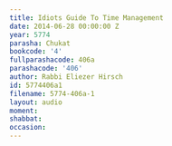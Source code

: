 ```yaml
---
title: Idiots Guide To Time Management
date: 2014-06-28 00:00:00 Z
year: 5774
parasha: Chukat
bookcode: '4'
fullparashacode: 406a
parashacode: '406'
author: Rabbi Eliezer Hirsch
id: 5774406a1
filename: 5774-406a-1
layout: audio
moment: 
shabbat: 
occasion: 
---
```


